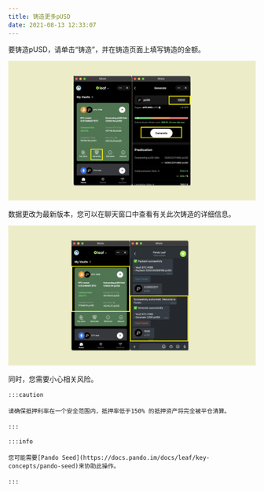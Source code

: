 ```yaml
---
title: 铸造更多pUSD
date: 2021-08-13 12:33:07
---
```


要铸造pUSD，请单击“铸造”，并在铸造页面上填写铸造的金额。

![](../assets/leaf-generate-p1.png)

数据更改为最新版本，您可以在聊天窗口中查看有关此次铸造的详细信息。

![](../assets/leaf-generate-p2.png)


同时，您需要小心相关风险。

````mdx-code-block
:::caution

请确保抵押利率在一个安全范围内，抵押率低于150% 的抵押资产将完全被平仓清算。

:::
````

````mdx-code-block
:::info

您可能需要[Pando Seed](https://docs.pando.im/docs/leaf/key-concepts/pando-seed)来协助此操作。

:::
````
